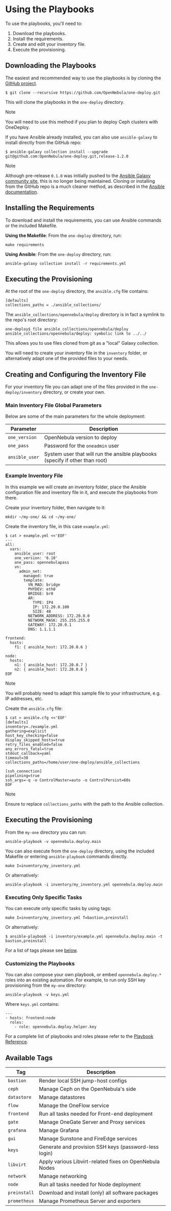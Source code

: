 [//]: # ( vim: set wrap : )

# Using the Playbooks

To use the playbooks, you'll need to:

1. Download the playbooks.
2. Install the requirements.
3. Create and edit your inventory file.
4. Execute the provisioning.

## Downloading the Playbooks

The easiest and recommended way to use the playbooks is by cloning the [GitHub project](https://github.com/OpenNebula/one-deploy.git).

```shell
$ git clone --recursive https://github.com/OpenNebula/one-deploy.git
```

This will clone the playbooks in the `one-deploy` directory.

> [!NOTE]
> You will need to use this method if you plan to deploy Ceph clusters with OneDeploy.

If you have Ansible already installed, you can also use `ansible-galaxy` to install directly from the GitHub repo:

```shell
$ ansible-galaxy collection install --upgrade git@github.com:OpenNebula/one-deploy.git,release-1.2.0
```

> [!NOTE]
> Although pre-release `0.1.0` was initially pushed to the [Ansible Galaxy community site](https://galaxy.ansible.com/opennebula), this is no longer being maintained. Cloning or installing from the GitHub repo is a much cleaner method, as described in the [Ansible documentation](https://docs.ansible.com/ansible/latest/collections_guide/collections_installing.html#installing-a-collection-from-a-git-repository).

## Installing the Requirements

To download and install the requirements, you can use Ansible commands or the included Makefile.

**Using the Makefile**: From the `one-deploy` directory, run:

```
make requirements
```

**Using Ansible**: From the `one-deploy` directory, run:

```
ansible-galaxy collection install -r requirements.yml
```

## Executing the Provisioning

At the root of the `one-deploy` directory, the `ansible.cfg` file contains:

```
[defaults]
collections_paths = ./ansible_collections/
```

The `ansible_collections/opennebula/deploy` directory is in fact a symlink to the repo's root directory:

```
one-deploy$ file ansible_collections/opennebula/deploy
ansible_collections/opennebula/deploy: symbolic link to ../../
```

This allows you to use files cloned from git as a "local" Galaxy collection.

You will need to create your inventory file in the `inventory` folder, or alternatively adapt one of the provided files to your needs.

## Creating and Configuring the Inventory File

For your inventory file you can adapt one of the files provided in the `one-deploy/inventory` directory, or create your own.

### Main Inventory File Global Parameters

Below are some of the main parameters for the whole deployment:

| Parameter       | Description                                                                  |
|-----------------|------------------------------------------------------------------------------|
| `one_version`   | OpenNebula version to deploy                                                 |
| `one_pass`      | Password for the `oneadmin` user                                             |
| `ansible_user`  | System user that will run the ansible playbooks (specify if other than root) |


### Example Inventory File

In this example we will create an inventory folder, place the Ansible configuration file and inventory file in it, and execute the playbooks from there.

Create your inventory folder, then navigate to it:

```
mkdir ~/my-one/ && cd ~/my-one/
```

Create the inventory file, in this case `example.yml`:

```
$ cat > example.yml <<'EOF'
---
all:
  vars:
    ansible_user: root
    one_version: '6.10'
    one_pass: opennebulapass
    vn:
      admin_net:
        managed: true
        template:
          VN_MAD: bridge
          PHYDEV: eth0
          BRIDGE: br0
          AR:
            TYPE: IP4
            IP: 172.20.0.100
            SIZE: 48
          NETWORK_ADDRESS: 172.20.0.0
          NETWORK_MASK: 255.255.255.0
          GATEWAY: 172.20.0.1
          DNS: 1.1.1.1

frontend:
  hosts:
    f1: { ansible_host: 172.20.0.6 }

node:
  hosts:
    n1: { ansible_host: 172.20.0.7 }
    n2: { ansible_host: 172.20.0.8 }
EOF
```

> [!NOTE]
> You will probably need to adapt this sample file to your infrastructure, e.g. IP addresses, etc.

Create the `ansible.cfg` file:

```
$ cat > ansible.cfg <<'EOF'
[defaults]
inventory=./example.yml
gathering=explicit
host_key_checking=false
display_skipped_hosts=true
retry_files_enabled=false
any_errors_fatal=true
stdout_callback=yaml
timeout=30
collections_paths=/home/user/one-deploy/ansible_collections

[ssh_connection]
pipelining=true
ssh_args=-q -o ControlMaster=auto -o ControlPersist=60s
EOF
```

> [!NOTE]
> Ensure to replace `collections_paths` with the path to the Ansible collection.

## Executing the Provisioning

From the `my-one` directory you can run:

```
ansible-playbook -v opennebula.deploy.main
```

You can also execute from the `one-deploy` directory, using the included Makefile or entering `ansible-playbook` commands directly.

```
make I=inventory/my_inventory.yml
```

Or alternatively:

```
ansible-playbook -i inventory/my_inventory.yml opennebula.deploy.main
```

### Executing Only Specific Tasks

You can execute only specific tasks by using tags:

```shell
make I=inventory/my_inventory.yml T=bastion,preinstall
```

Or alternatively:

```shell
$ ansible-playbook -i inventory/example.yml opennebula.deploy.main -t bastion,preinstall
```

For a list of tags please see [below](sys_use#available-tags).

### Customizing the Playbooks

You can also compose your own playbook, or embed `opennebula.deploy.*` roles into an existing automation. For example, to run only SSH key provisioning from the `my-one` directory:

```
ansible-playbook -v keys.yml
```

Where `keys.yml` contains:

```
---
- hosts: frontend:node
  roles:
    - role: opennebula.deploy.helper.key
```

For a complete list of playbooks and roles please refer to the [Playbook Reference](sys_reference).

## Available Tags

| Tag          | Description                                             |
|--------------|---------------------------------------------------------|
| `bastion`    | Render local SSH jump-host configs                      |
| `ceph`       | Manage Ceph on the OpenNebula's side                    |
| `datastore`  | Manage datastores                                       |
| `flow`       | Manage the OneFlow service                              |
| `frontend`   | Run all tasks needed for Front-end deployment           |
| `gate`       | Manage OneGate Server and Proxy services                |
| `grafana`    | Manage Grafana                                          |
| `gui`        | Manage Sunstone and FireEdge services                   |
| `keys`       | Generate and provision SSH keys (password-less login)   |
| `libvirt`    | Apply various Libvirt-related fixes on OpenNebula Nodes |
| `network`    | Manage networking                                       |
| `node`       | Run all tasks needed for Node deployment                |
| `preinstall` | Download and install (only) all software packages       |
| `prometheus` | Manage Prometheus Server and exporters                  |
